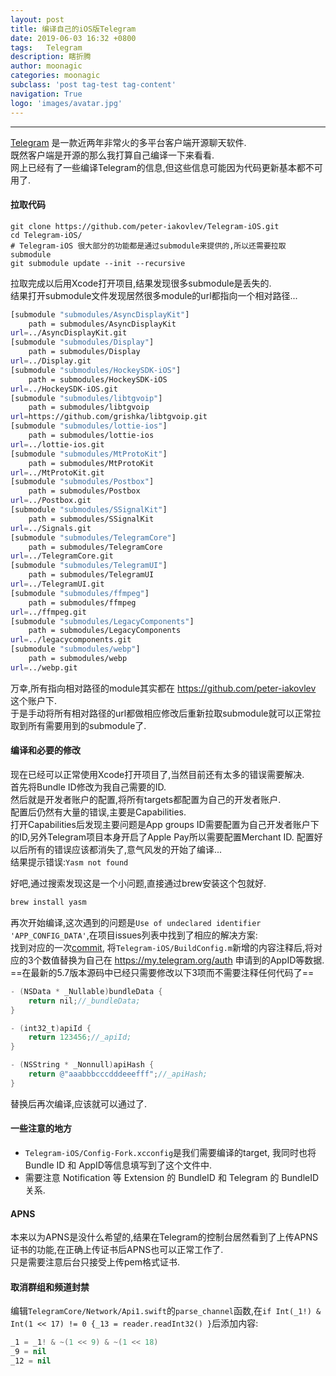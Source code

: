 ```yaml
---
layout: post
title: 编译自己的iOS版Telegram
date: 2019-06-03 16:32 +0800
tags:   Telegram
description: 瞎折腾
author: moonagic
categories: moonagic
subclass: 'post tag-test tag-content'
navigation: True
logo: 'images/avatar.jpg'
---
```


---
[Telegram](https://en.wikipedia.org/wiki/Telegram_(software)) 是一款近两年非常火的多平台客户端开源聊天软件.  
既然客户端是开源的那么我打算自己编译一下来看看.  
网上已经有了一些编译Telegram的信息,但这些信息可能因为代码更新基本都不可用了.  

#### 拉取代码
```Git
git clone https://github.com/peter-iakovlev/Telegram-iOS.git
cd Telegram-iOS/
# Telegram-iOS 很大部分的功能都是通过submodule来提供的,所以还需要拉取submodule
git submodule update --init --recursive
```
拉取完成以后用Xcode打开项目,结果发现很多submodule是丢失的.  
结果打开submodule文件发现居然很多module的url都指向一个相对路径...
```bash
[submodule "submodules/AsyncDisplayKit"]
	path = submodules/AsyncDisplayKit
url=../AsyncDisplayKit.git
[submodule "submodules/Display"]
	path = submodules/Display
url=../Display.git
[submodule "submodules/HockeySDK-iOS"]
	path = submodules/HockeySDK-iOS
url=../HockeySDK-iOS.git
[submodule "submodules/libtgvoip"]
	path = submodules/libtgvoip
url=https://github.com/grishka/libtgvoip.git
[submodule "submodules/lottie-ios"]
	path = submodules/lottie-ios
url=../lottie-ios.git
[submodule "submodules/MtProtoKit"]
	path = submodules/MtProtoKit
url=../MtProtoKit.git
[submodule "submodules/Postbox"]
	path = submodules/Postbox
url=../Postbox.git
[submodule "submodules/SSignalKit"]
	path = submodules/SSignalKit
url=../Signals.git
[submodule "submodules/TelegramCore"]
	path = submodules/TelegramCore
url=../TelegramCore.git
[submodule "submodules/TelegramUI"]
	path = submodules/TelegramUI
url=../TelegramUI.git
[submodule "submodules/ffmpeg"]
	path = submodules/ffmpeg
url=../ffmpeg.git
[submodule "submodules/LegacyComponents"]
	path = submodules/LegacyComponents
url=../legacycomponents.git
[submodule "submodules/webp"]
	path = submodules/webp
url=../webp.git
```
万幸,所有指向相对路径的module其实都在 https://github.com/peter-iakovlev 这个账户下.  
于是手动将所有相对路径的url都做相应修改后重新拉取submodule就可以正常拉取到所有需要用到的submodule了.  

#### 编译和必要的修改
现在已经可以正常使用Xcode打开项目了,当然目前还有太多的错误需要解决.  
首先将Bundle ID修改为我自己需要的ID.  
然后就是开发者账户的配置,将所有targets都配置为自己的开发者账户.  
配置后仍然有大量的错误,主要是Capabilities.  
打开Capabilities后发现主要问题是App groups ID需要配置为自己开发者账户下的ID,另外Telegram项目本身开启了Apple Pay所以需要配置Merchant ID.
配置好以后所有的错误应该都消失了,意气风发的开始了编译...  
结果提示错误:`Yasm not found`  

好吧,通过搜索发现这是一个小问题,直接通过brew安装这个包就好.
```bash
brew install yasm
```
再次开始编译,这次遇到的问题是`Use of undeclared identifier 'APP_CONFIG_DATA'`,在项目issues列表中找到了相应的解决方案:  
找到对应的一次[commit](https://github.com/peter-iakovlev/Telegram-iOS/commit/f5880c1a3c63a77179f1c4790716da0bc7e3a6c0), 将`Telegram-iOS/BuildConfig.m`新增的内容注释后,将对应的3个数值替换为自己在 https://my.telegram.org/auth 申请到的AppID等数据.  
==在最新的5.7版本源码中已经只需要修改以下3项而不需要注释任何代码了==
```Objective-C
- (NSData * _Nullable)bundleData {
    return nil;//_bundleData;
}

- (int32_t)apiId {
    return 123456;//_apiId;
}

- (NSString * _Nonnull)apiHash {
    return @"aaabbbcccdddeeefff";//_apiHash;
}
```
替换后再次编译,应该就可以通过了.  

#### 一些注意的地方
* `Telegram-iOS/Config-Fork.xcconfig`是我们需要编译的target, 我同时也将 Bundle ID 和 AppID等信息填写到了这个文件中.  
* 需要注意 Notification 等 Extension 的 BundleID 和 Telegram 的 BundleID 关系.


#### APNS
本来以为APNS是没什么希望的,结果在Telegram的控制台居然看到了上传APNS证书的功能,在正确上传证书后APNS也可以正常工作了.  
只是需要注意后台只接受上传pem格式证书.


#### 取消群组和频道封禁
编辑`TelegramCore/Network/Api1.swift`的`parse_channel`函数,在`if Int(_1!) & Int(1 << 17) != 0 {_13 = reader.readInt32() }`后添加内容:  
```swift
_1 = _1! & ~(1 << 9) & ~(1 << 18)
_9 = nil
_12 = nil
```
